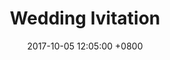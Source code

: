 ---
layout: post
title: "Wedding Ivitation"
img: photo.jpg # Add image post (optional)
date: 2017-10-05 12:05:00 +0800
---